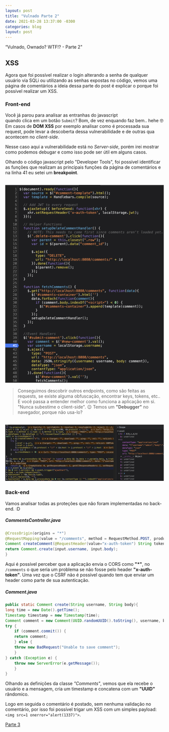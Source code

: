 ```yaml
---
layout: post
title: "Vulnado Parte 2"
date: 2021-03-28 13:37:00 -0300 
categories: blog
layout: post
---
```


“Vulnado, Ownado? WTF!? - Parte 2"
<!--more-->

## XSS

Agora que foi possível realizar o login alterando a senha de qualquer usuário via SQLi ou utilizando as senhas expostas no código, vemos uma página de comentários a ideia dessa parte do post é explicar o porque foi possível realizar um XSS.

### Front-end

Você já parou para analisar as entranhas do javascript<br>quando clica em um botão `Submit`? Bom, de vez enquando faz bem.. hehe 🤓<br>
Em casos de **DOM XSS** por exemplo analisar como é processada sua request, pode levar a descoberta dessa vulnerabilidade e de outras qua acontecem no <i>client-side</i>.<br>

Nesse caso aqui a vulnerabilidade está no <i>Server-side</i>, porém irei mostrar como podemos debugar e como isso pode ser útil em alguns casos.

Olhando o código javascript pelo "Developer Tools", foi possível identificar as funções que realizam as principais funções da página de comentários e na linha 41 eu setei um **breakpoint**.

<br>
<img src="/assets/img/Vulnado-3.png">
<br>

> Conseguimos descobrir outros endpoints, como são feitas as requests, se existe alguma obfuscação, encontrar keys, tokens, etc.. E você passa a entender melhor como funciona a aplicação em si. "Nunca subestime o client-side". 😉 Temos um **"Debugger"** no navegador, porque não usa-lo?

<br>
<img src="/assets/img/Vulnado-4.png">
<br>

### Back-end

Vamos analisar todas as proteções que não foram implementadas no back-end. :D

##### CommentsController.java

```java
@CrossOrigin(origins = "*")
@RequestMapping(value = "/comments", method = RequestMethod.POST, produces = "application/json", consumes = "application/json")
Comment createComment(@RequestHeader(value="x-auth-token") String token, @RequestBody CommentRequest input) {
return Comment.create(input.username, input.body);
}
```

Aqui é possível perceber que a aplicação envia o CORS como **"*"**, no `/comments` o que seria um problema se não fosse pelo header **"x-auth-token"**. Uma vez que o CSRF não é possível quando tem que enviar um header como parte de sua autenticação.

##### Comment.java

```java
public static Comment create(String username, String body){
long time = new Date().getTime();
Timestamp timestamp = new Timestamp(time);
Comment comment = new Comment(UUID.randomUUID().toString(), username, body, timestamp);
try {
    if (comment.commit()) {
    return comment;
    } else {
    throw new BadRequest("Unable to save comment");
    }
} catch (Exception e) {
    throw new ServerError(e.getMessage());
    }
}
```
Olhando as definições da classe <i>"Comments"</i>, vemos que ela recebe o usuário e a mensagem, cria um timestamp e concatena com um **"UUID"** rândomico.

Logo em seguida o comentário é postado, sem nenhuma validação no comentário, por isso foi possível trigar um XSS com um simples payload:<br> 
`<img src=1 onerror="alert(1337)">`.

[Parte 3](../../../2021/03/30/Vulnado3.html)